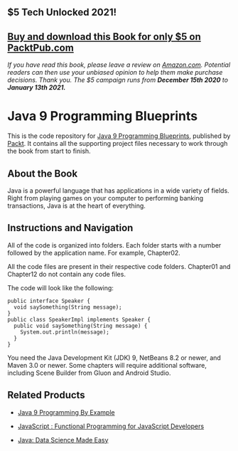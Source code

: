 ## $5 Tech Unlocked 2021!
[Buy and download this Book for only $5 on PacktPub.com](https://www.packtpub.com/product/java-9-programming-blueprints/9781786460196)
-----
*If you have read this book, please leave a review on [Amazon.com](https://www.amazon.com/gp/product/178646019X).     Potential readers can then use your unbiased opinion to help them make purchase decisions. Thank you. The $5 campaign         runs from __December 15th 2020__ to __January 13th 2021.__*

# Java 9 Programming Blueprints
This is the code repository for [Java 9 Programming Blueprints](https://www.packtpub.com/application-development/java-9-programming-blueprints?utm_source=github&utm_medium=repository&utm_campaign=9781786460196), published by [Packt](https://www.packtpub.com/?utm_source=github). It contains all the supporting project files necessary to work through the book from start to finish.
## About the Book
Java is a powerful language that has applications in a wide variety of fields. Right from playing games on your computer to performing banking transactions, Java is at the heart of everything.
## Instructions and Navigation
All of the code is organized into folders. Each folder starts with a number followed by the application name. For example, Chapter02.

All the code files are present in their respective code folders. Chapter01 and Chapter12 do not contain any code files.

The code will look like the following:
```
public interface Speaker {
  void saySomething(String message);
}
public class SpeakerImpl implements Speaker {
  public void saySomething(String message) {
    System.out.println(message);
  }
}
```

You need the Java Development Kit (JDK) 9, NetBeans 8.2 or newer, and Maven 3.0 or newer. Some chapters will require additional software, including Scene Builder from Gluon and Android Studio.

## Related Products
* [Java 9 Programming By Example](https://www.packtpub.com/application-development/java-9-programming-example?utm_source=github&utm_medium=repository&utm_campaign=9781786468284)

* [JavaScript : Functional Programming for JavaScript Developers](https://www.packtpub.com/web-development/javascript-functional-programming-javascript-developers?utm_source=github&utm_medium=repository&utm_campaign=9781787124660)

* [Java: Data Science Made Easy](https://www.packtpub.com/big-data-and-business-intelligence/java-data-science-made-easy?utm_source=github&utm_medium=repository&utm_campaign=9781788475655)


